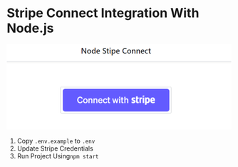 # Stripe Connect Integration With Node.js 
<p align="center"><img src="https://github.com/ultimateakash/node-stripe-connect/blob/master/public/images/node-stripe-connect.png"></p> 

1. Copy `.env.example` to `.env`
2. Update Stripe Credentials
3. Run Project Using`npm start`
